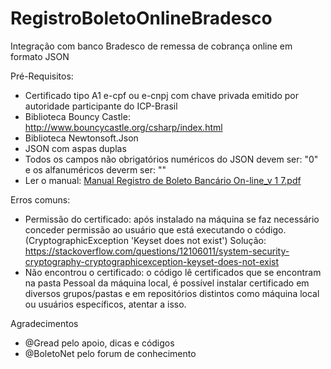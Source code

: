 # RegistroBoletoOnlineBradesco
Integração com banco Bradesco de remessa de cobrança online em formato JSON

Pré-Requisitos:

- Certificado tipo A1 e-cpf ou e-cnpj com chave privada emitido por autoridade participante do ICP-Brasil
- Biblioteca Bouncy Castle: http://www.bouncycastle.org/csharp/index.html
- Biblioteca Newtonsoft.Json
- JSON com aspas duplas
- Todos os campos não obrigatórios numéricos do JSON devem ser: "0" e os alfanuméricos deverm ser: ""
- Ler o manual: [Manual Registro de Boleto Bancário On-line_v 1 7.pdf]

Erros comuns:

- Permissão do certificado: após instalado na máquina se faz necessário conceder permissão ao usuário que está executando o código. (CryptographicException 'Keyset does not exist') Solução: https://stackoverflow.com/questions/12106011/system-security-cryptography-cryptographicexception-keyset-does-not-exist
- Não encontrou o certificado: o código lê certificados que se encontram na pasta Pessoal da máquina local, é possível instalar certificado em diversos grupos/pastas e em repositórios distintos como máquina local ou usuários específicos, atentar a isso.


Agradecimentos
- @Gread pelo apoio, dicas e códigos
- @BoletoNet pelo forum de conhecimento

[Manual Registro de Boleto Bancário On-line_v 1 7.pdf]: <https://github.com/BoletoNet/boletonet/files/1282382/Manual.Registro.de.Boleto.Bancario.On-line_v.1.7.pdf>
